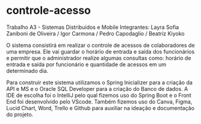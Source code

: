 # controle-acesso
Trabalho A3 - Sistemas Distribuídos e Mobile
Integrantes: Layra Sofia Zaniboni de Oliveira / Igor Carmona / Pedro Capodaglio / Beatriz Kiyoko

O sistema consistirá em realizar o controle de acessos de colaboradores de uma empresa. Ele vai guardar o horário de entrada e saída dos funcionários e permitir que o administrador realize algumas consultas como: horário de entrada e saída por funcionário e quantidade de acessos em um determinado dia.

Para construir este sistema utilizamos o Spring Inicializer para a criação da API e MS e o Oracle SQL Developer para a criação do Banco de dados. A IDE de escolha foi o IntelliJ pelo qual fizemos uso do Spring Boot e o Front End foi desenvolvido pelo VScode. Também fizemos uso do Canva, Figma, Lucid Chart, Word, Trello e Github para auxiliar na ideação e documentação do projeto.
